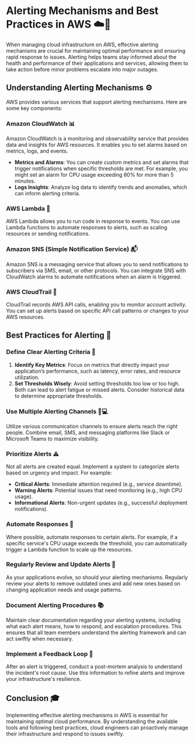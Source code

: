 # Alerting Mechanisms and Best Practices in AWS ☁️🔔
When managing cloud infrastructure on AWS, effective alerting mechanisms are crucial for maintaining optimal performance and ensuring rapid response to issues. Alerting helps teams stay informed about the health and performance of their applications and services, allowing them to take action before minor problems escalate into major outages.

## Understanding Alerting Mechanisms ⚙️

AWS provides various services that support alerting mechanisms. Here are some key components:

### Amazon CloudWatch 📊

Amazon CloudWatch is a monitoring and observability service that provides data and insights for AWS resources. It enables you to set alarms based on metrics, logs, and events.

- **Metrics and Alarms**: You can create custom metrics and set alarms that trigger notifications when specific thresholds are met. For example, you might set an alarm for CPU usage exceeding 80% for more than 5 minutes.
- **Logs Insights**: Analyze log data to identify trends and anomalies, which can inform alerting criteria.

### AWS Lambda 🐑

AWS Lambda allows you to run code in response to events. You can use Lambda functions to automate responses to alerts, such as scaling resources or sending notifications.

### Amazon SNS (Simple Notification Service) 📬

Amazon SNS is a messaging service that allows you to send notifications to subscribers via SMS, email, or other protocols. You can integrate SNS with CloudWatch alarms to automate notifications when an alarm is triggered.

### AWS CloudTrail 📜

CloudTrail records AWS API calls, enabling you to monitor account activity. You can set up alerts based on specific API call patterns or changes to your AWS resources.

## Best Practices for Alerting 🔑

### Define Clear Alerting Criteria 🎯

1. **Identify Key Metrics**: Focus on metrics that directly impact your application’s performance, such as latency, error rates, and resource utilization.
2. **Set Thresholds Wisely**: Avoid setting thresholds too low or too high. Both can lead to alert fatigue or missed alerts. Consider historical data to determine appropriate thresholds.

### Use Multiple Alerting Channels 📱💻

Utilize various communication channels to ensure alerts reach the right people. Combine email, SMS, and messaging platforms like Slack or Microsoft Teams to maximize visibility.

### Prioritize Alerts ⚠️

Not all alerts are created equal. Implement a system to categorize alerts based on urgency and impact. For example:

- **Critical Alerts**: Immediate attention required (e.g., service downtime).
- **Warning Alerts**: Potential issues that need monitoring (e.g., high CPU usage).
- **Informational Alerts**: Non-urgent updates (e.g., successful deployment notifications).

### Automate Responses 🤖

Where possible, automate responses to certain alerts. For example, if a specific service's CPU usage exceeds the threshold, you can automatically trigger a Lambda function to scale up the resources.

### Regularly Review and Update Alerts 🔄

As your applications evolve, so should your alerting mechanisms. Regularly review your alerts to remove outdated ones and add new ones based on changing application needs and usage patterns.

### Document Alerting Procedures 📚

Maintain clear documentation regarding your alerting systems, including what each alert means, how to respond, and escalation procedures. This ensures that all team members understand the alerting framework and can act swiftly when necessary.

### Implement a Feedback Loop 🔄

After an alert is triggered, conduct a post-mortem analysis to understand the incident's root cause. Use this information to refine alerts and improve your infrastructure's resilience.

## Conclusion 🎓

Implementing effective alerting mechanisms in AWS is essential for maintaining optimal cloud performance. By understanding the available tools and following best practices, cloud engineers can proactively manage their infrastructure and respond to issues swiftly. 

